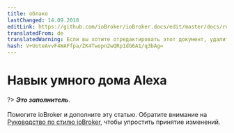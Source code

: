 ```yaml
---
title: облако
lastChanged: 14.09.2018
editLink: https://github.com/ioBroker/ioBroker.docs/edit/master/docs/ru/cloud/alexasmart.md
translatedFrom: de
translatedWarning: Если вы хотите отредактировать этот документ, удалите поле «translationFrom», в противном случае этот документ будет снова автоматически переведен
hash: V+UoteAvvF4WAFfpa/ZK4Twopn2wQRp1dG6A1/q3bAg=
---
```

# Навык умного дома Alexa
?> ***Это заполнитель***.<br><br> Помогите ioBroker и дополните эту статью. Обратите внимание на [Руководство по стилю ioBroker](community/styleguidedoc), чтобы упростить принятие изменений.